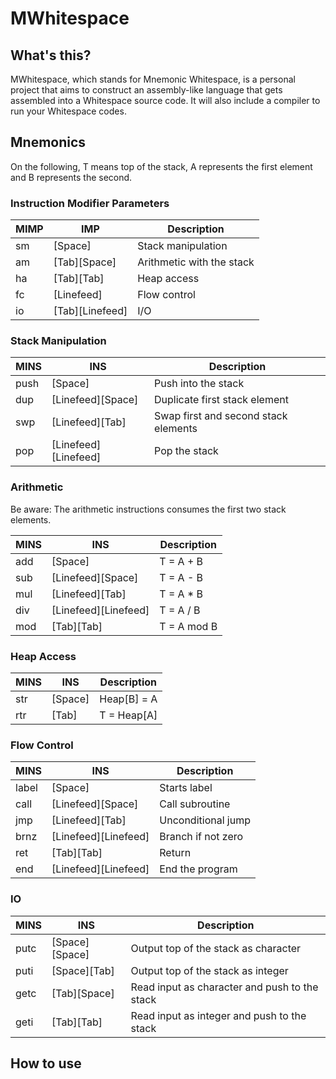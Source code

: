 # MWhitespace

## What's this?

MWhitespace, which stands for Mnemonic Whitespace, is a personal project that
aims to construct an assembly-like language that gets assembled into a
Whitespace source code. It will also include a compiler to run your Whitespace
codes.

## Mnemonics

On the following, T means top of the stack, A represents the first element and
B represents the second.

### Instruction Modifier Parameters

MIMP | IMP | Description
---- | --- | -----------
sm | [Space] | Stack manipulation
am | [Tab][Space] | Arithmetic with the stack
ha | [Tab][Tab] | Heap access
fc | [Linefeed] | Flow control
io | [Tab][Linefeed] | I/O

### Stack Manipulation

MINS | INS | Description
---- | --- | -----------
push | [Space] | Push into the stack
dup | [Linefeed][Space] | Duplicate first stack element
swp | [Linefeed][Tab] | Swap first and second stack elements
pop | [Linefeed][Linefeed] | Pop the stack

### Arithmetic

Be aware: The arithmetic instructions consumes the first two stack elements.

MINS | INS | Description
---- | --- | -----------
add | [Space] | T = A + B
sub | [Linefeed][Space] | T = A - B
mul | [Linefeed][Tab] | T = A * B
div | [Linefeed][Linefeed] | T = A / B
mod | [Tab][Tab] | T = A mod B

### Heap Access

MINS | INS | Description
---- | --- | -----------
str | [Space] | Heap[B] = A
rtr | [Tab] | T = Heap[A]

### Flow Control

MINS | INS | Description
---- | --- | -----------
label | [Space] | Starts label
call | [Linefeed][Space] | Call subroutine
jmp | [Linefeed][Tab] | Unconditional jump
brnz | [Linefeed][Linefeed] | Branch if not zero
ret | [Tab][Tab] | Return
end | [Linefeed][Linefeed] | End the program

### IO

MINS | INS | Description
---- | --- | -----------
putc | [Space][Space] | Output top of the stack as character
puti | [Space][Tab] | Output top of the stack as integer
getc | [Tab][Space] | Read input as character and push to the stack
geti | [Tab][Tab] | Read input as integer and push to the stack

## How to use
